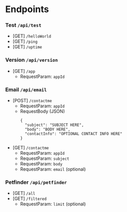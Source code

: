 # Endpoints

### Test `/api/test`

* [GET] `/helloWorld`
* [GET] `/ping`
* [GET] `/uptime`

### Version `/api/version`

* [GET] `/app`
    - RequestParam: `appId`

### Email `/api/email`

* [POST] `/contactme`
    - RequestParam: `appId`
    - RequestBody (JSON)
      ```
      {
        "subject": "SUBJECT HERE",
        "body": "BODY HERE",
        "contactInfo": "OPTIONAL CONTACT INFO HERE"
      }
      ```
* [GET] `/contactme`
    - RequestParam: `appId`
    - RequestParam: `subject`
    - RequestParam: `body`
    - RequestParam: `email` (optional)

### Petfinder `/api/petfinder`

* [GET] `/all`
* [GET] `/filtered`
    - RequestParam: `limit` (optional)